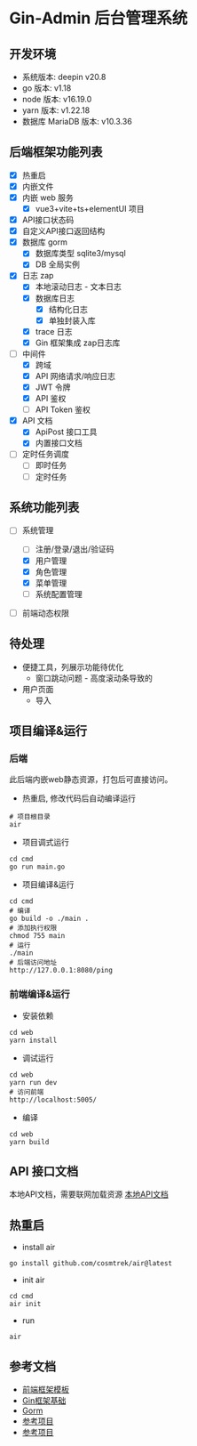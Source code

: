 # Gin-Admin 后台管理系统

## 开发环境
- 系统版本: deepin v20.8
- go 版本: v1.18
- node 版本: v16.19.0
- yarn 版本: v1.22.18
- 数据库 MariaDB 版本: v10.3.36

## 后端框架功能列表
- [x] 热重启
- [x] 内嵌文件
- [x] 内嵌 web 服务
  - [x] vue3+vite+ts+elementUI 项目
- [x] API接口状态码
- [x] 自定义API接口返回结构
- [x] 数据库 gorm
  - [x] 数据库类型 sqlite3/mysql
  - [x] DB 全局实例
- [x] 日志 zap
  - [x] 本地滚动日志 - 文本日志
  - [x] 数据库日志 
    - [x] 结构化日志
    - [x] 单独封装入库
  - [x] trace 日志
  - [x] Gin 框架集成 zap日志库
- [ ] 中间件
  - [x] 跨域
  - [x] API 网络请求/响应日志
  - [x] JWT 令牌
  - [x] API 鉴权
  - [ ] API Token 鉴权
- [x] API 文档
  - [x] ApiPost 接口工具
  - [x] 内置接口文档
- [ ] 定时任务调度
  - [ ] 即时任务
  - [ ] 定时任务

## 系统功能列表
- [ ] 系统管理
  - [ ] 注册/登录/退出/验证码
  - [x] 用户管理
  - [x] 角色管理
  - [x] 菜单管理
  - [ ] 系统配置管理
- [ ] 前端动态权限


## 待处理
- 便捷工具，列展示功能待优化
  - 窗口跳动问题 - 高度滚动条导致的
- 用户页面
  - 导入


## 项目编译&运行
### 后端
此后端内嵌web静态资源，打包后可直接访问。
- 热重启, 修改代码后自动编译运行

```shell
# 项目根目录
air
```
- 项目调式运行

```shell
cd cmd
go run main.go
```
- 项目编译&运行

```shell
cd cmd
# 编译
go build -o ./main .
# 添加执行权限
chmod 755 main
# 运行
./main
# 后端访问地址
http://127.0.0.1:8080/ping
```
### 前端编译&运行
- 安装依赖

```shell
cd web
yarn install
```
- 调试运行

```shell
cd web
yarn run dev
# 访问前端
http://localhost:5005/
```
- 编译

```shell
cd web
yarn build
```

## API 接口文档
本地API文档，需要联网加载资源
[本地API文档](http://127.0.0.1:8080/docs/api/v1/index.html)

## 热重启
- install air
```
go install github.com/cosmtrek/air@latest
```
- init air
```
cd cmd
air init
```
- run
```
air
```

## 参考文档
- [前端框架模板](https://github.com/jzfai/vue3-admin-plus)
- [Gin框架基础](https://blog.csdn.net/qq_40229166/article/details/118807361)
- [Gorm](https://gorm.io/zh_CN/)
- [参考项目](http://manage.gin.elevue.easygoadmin.vip/system/user)
- [参考项目](http://manage.pro.layui.javaweb.vip/index)

